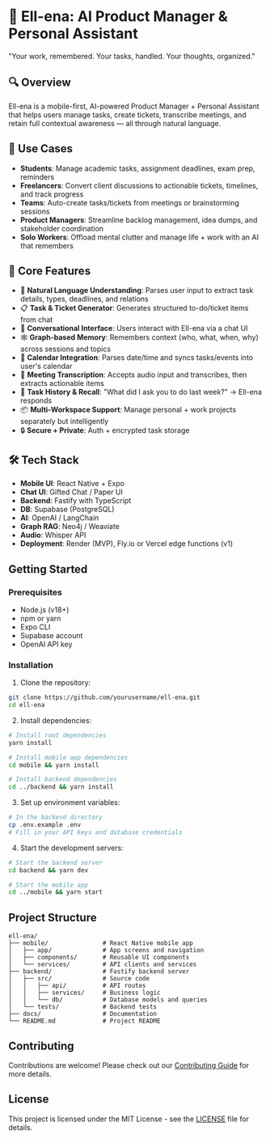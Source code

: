 # 🌟 Ell-ena: AI Product Manager & Personal Assistant

"Your work, remembered. Your tasks, handled. Your thoughts, organized."

## 🔍 Overview

Ell-ena is a mobile-first, AI-powered Product Manager + Personal Assistant that helps users manage tasks, create tickets, transcribe meetings, and retain full contextual awareness — all through natural language.

## 💼 Use Cases

- **Students**: Manage academic tasks, assignment deadlines, exam prep, reminders
- **Freelancers**: Convert client discussions to actionable tickets, timelines, and track progress
- **Teams**: Auto-create tasks/tickets from meetings or brainstorming sessions
- **Product Managers**: Streamline backlog management, idea dumps, and stakeholder coordination
- **Solo Workers**: Offload mental clutter and manage life + work with an AI that remembers

## 🎯 Core Features

- 🧠 **Natural Language Understanding**: Parses user input to extract task details, types, deadlines, and relations
- 📋 **Task & Ticket Generator**: Generates structured to-do/ticket items from chat
- 💬 **Conversational Interface**: Users interact with Ell-ena via a chat UI
- 🕸️ **Graph-based Memory**: Remembers context (who, what, when, why) across sessions and topics
- 📅 **Calendar Integration**: Parses date/time and syncs tasks/events into user's calendar
- 🧾 **Meeting Transcription**: Accepts audio input and transcribes, then extracts actionable items
- 🔁 **Task History & Recall**: "What did I ask you to do last week?" → Ell-ena responds
- 📦 **Multi-Workspace Support**: Manage personal + work projects separately but intelligently
- 🔒 **Secure + Private**: Auth + encrypted task storage

## 🛠️ Tech Stack

- **Mobile UI**: React Native + Expo
- **Chat UI**: Gifted Chat / Paper UI
- **Backend**: Fastify with TypeScript
- **DB**: Supabase (PostgreSQL)
- **AI**: OpenAI / LangChain
- **Graph RAG**: Neo4j / Weaviate
- **Audio**: Whisper API
- **Deployment**: Render (MVP), Fly.io or Vercel edge functions (v1)

## Getting Started

### Prerequisites

- Node.js (v18+)
- npm or yarn
- Expo CLI
- Supabase account
- OpenAI API key

### Installation

1. Clone the repository:
```bash
git clone https://github.com/yourusername/ell-ena.git
cd ell-ena
```

2. Install dependencies:
```bash
# Install root dependencies
yarn install

# Install mobile app dependencies
cd mobile && yarn install

# Install backend dependencies
cd ../backend && yarn install
```

3. Set up environment variables:
```bash
# In the backend directory
cp .env.example .env
# Fill in your API keys and database credentials
```

4. Start the development servers:
```bash
# Start the backend server
cd backend && yarn dev

# Start the mobile app
cd ../mobile && yarn start
```

## Project Structure

```
ell-ena/
├── mobile/               # React Native mobile app
│   ├── app/              # App screens and navigation
│   ├── components/       # Reusable UI components
│   └── services/         # API clients and services
├── backend/              # Fastify backend server
│   ├── src/              # Source code
│   │   ├── api/          # API routes
│   │   ├── services/     # Business logic
│   │   └── db/           # Database models and queries
│   └── tests/            # Backend tests
├── docs/                 # Documentation
└── README.md             # Project README
```

## Contributing

Contributions are welcome! Please check out our [Contributing Guide](CONTRIBUTING.md) for more details.

## License

This project is licensed under the MIT License - see the [LICENSE](LICENSE) file for details. 